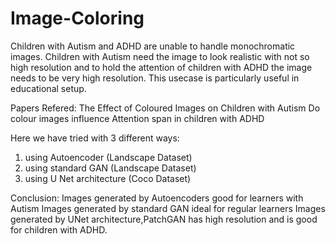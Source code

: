# Image-Coloring

Children with Autism and ADHD are unable to handle monochromatic images. Children with Autism need the image to look realistic with not so high resolution and to hold the attention of children with ADHD the image needs to be very high resolution. This usecase is particularly useful in educational setup.

Papers Refered:
The Effect of Coloured Images on Children with Autism 
Do colour images influence Attention span in children with ADHD  

Here we have tried with 3 different ways:
1. using Autoencoder (Landscape Dataset)
2. using standard GAN (Landscape Dataset)
3. using U Net architecture (Coco Dataset)

Conclusion:
Images generated by Autoencoders good for learners with Autism
Images generated by standard GAN ideal for regular learners
Images generated by UNet architecture,PatchGAN has high resolution and is good for children with ADHD.

